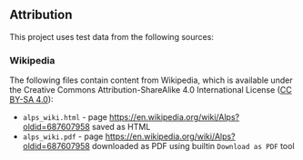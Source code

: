 ## Attribution

This project uses test data from the following sources:

### Wikipedia

The following files contain content from Wikipedia, which is available under the Creative Commons Attribution-ShareAlike 4.0 International License ([CC BY-SA 4.0](https://creativecommons.org/licenses/by-sa/4.0/)):

- `alps_wiki.html` - page https://en.wikipedia.org/wiki/Alps?oldid=687607958 saved as HTML
- `alps_wiki.pdf` - page https://en.wikipedia.org/wiki/Alps?oldid=687607958 downloaded as PDF using builtin `Download as PDF` tool
